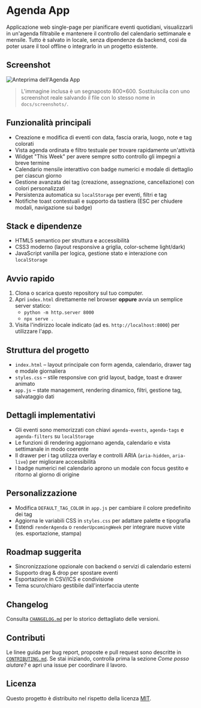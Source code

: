 # Agenda App

Applicazione web single-page per pianificare eventi quotidiani, visualizzarli in un'agenda filtrabile e mantenere il controllo del calendario settimanale e mensile. Tutto è salvato in locale, senza dipendenze da backend, così da poter usare il tool offline o integrarlo in un progetto esistente.

## Screenshot
![Anteprima dell'Agenda App](docs/screenshots/agenda-overview.png "Sostituisci con uno screenshot reale dell'interfaccia")

> L'immagine inclusa è un segnaposto 800×600. Sostituiscila con uno screenshot reale salvando il file con lo stesso nome in `docs/screenshots/`.

## Funzionalità principali
- Creazione e modifica di eventi con data, fascia oraria, luogo, note e tag colorati
- Vista agenda ordinata e filtro testuale per trovare rapidamente un'attività
- Widget "This Week" per avere sempre sotto controllo gli impegni a breve termine
- Calendario mensile interattivo con badge numerici e modale di dettaglio per ciascun giorno
- Gestione avanzata dei tag (creazione, assegnazione, cancellazione) con colori personalizzati
- Persistenza automatica su `localStorage` per eventi, filtri e tag
- Notifiche toast contestuali e supporto da tastiera (ESC per chiudere modali, navigazione sui badge)

## Stack e dipendenze
- HTML5 semantico per struttura e accessibilità
- CSS3 moderno (layout responsive a griglia, color-scheme light/dark)
- JavaScript vanilla per logica, gestione stato e interazione con `localStorage`

## Avvio rapido
1. Clona o scarica questo repository sul tuo computer.
2. Apri `index.html` direttamente nel browser **oppure** avvia un semplice server statico:
   - `python -m http.server 8000`
   - `npx serve .`
3. Visita l'indirizzo locale indicato (ad es. `http://localhost:8000`) per utilizzare l'app.

## Struttura del progetto
- `index.html` – layout principale con form agenda, calendario, drawer tag e modale giornaliera
- `styles.css` – stile responsive con grid layout, badge, toast e drawer animato
- `app.js` – state management, rendering dinamico, filtri, gestione tag, salvataggio dati

## Dettagli implementativi
- Gli eventi sono memorizzati con chiavi `agenda-events`, `agenda-tags` e `agenda-filters` su `localStorage`
- Le funzioni di rendering aggiornano agenda, calendario e vista settimanale in modo coerente
- Il drawer per i tag utilizza overlay e controlli ARIA (`aria-hidden`, `aria-live`) per migliorare accessibilità
- I badge numerici nel calendario aprono un modale con focus gestito e ritorno al giorno di origine

## Personalizzazione
- Modifica `DEFAULT_TAG_COLOR` in `app.js` per cambiare il colore predefinito dei tag
- Aggiorna le variabili CSS in `styles.css` per adattare palette e tipografia
- Estendi `renderAgenda` o `renderUpcomingWeek` per integrare nuove viste (es. esportazione, stampa)

## Roadmap suggerita
- Sincronizzazione opzionale con backend o servizi di calendario esterni
- Supporto drag & drop per spostare eventi
- Esportazione in CSV/ICS e condivisione
- Tema scuro/chiaro gestibile dall'interfaccia utente

## Changelog
Consulta [`CHANGELOG.md`](CHANGELOG.md) per lo storico dettagliato delle versioni.

## Contributi
Le linee guida per bug report, proposte e pull request sono descritte in [`CONTRIBUTING.md`](CONTRIBUTING.md). Se stai iniziando, controlla prima la sezione *Come posso aiutare?* e apri una issue per coordinare il lavoro.

## Licenza
Questo progetto è distribuito nel rispetto della licenza [MIT](LICENSE).
